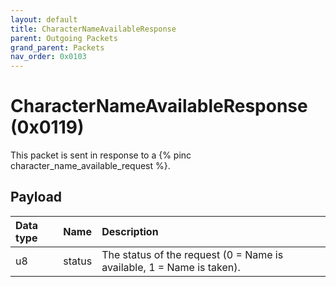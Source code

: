 ```yaml
---
layout: default
title: CharacterNameAvailableResponse
parent: Outgoing Packets
grand_parent: Packets
nav_order: 0x0103
---
```


# CharacterNameAvailableResponse (0x0119)

This packet is sent in response to a {% pinc character_name_available_request %}.

## Payload

| Data type            | Name            | Description                                                                                |
|:---------------------|:----------------|:-------------------------------------------------------------------------------------------|
| u8                   | status          | The status of the request (0 = Name is available, 1 = Name is taken).                      |